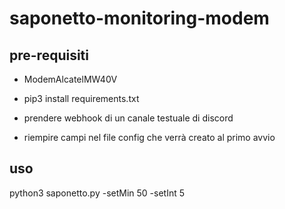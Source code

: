# saponetto-monitoring-modem

## pre-requisiti

+ ModemAlcatelMW40V

+ pip3 install requirements.txt

+ prendere webhook di un canale testuale di discord

+ riempire campi nel file config che verrà creato al primo avvio


## uso
python3 saponetto.py -setMin 50 -setInt 5

